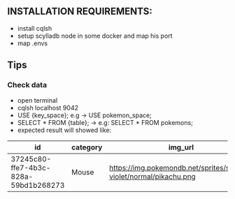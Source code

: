 ## INSTALLATION REQUIREMENTS:

- install cqlsh
- setup scylladb node in some docker and map his port
- map .envs

## Tips

### Check data

- open terminal
- cqlsh localhost 9042
- USE {key_space}; e.g -> USE pokemon_space;
- SELECT \* FROM {table}; -> e.g: SELECT \* FROM pokemons;
- expected result will showed like:

| id                                   | category | img_url                                                             | name    | types        | weight |
| ------------------------------------ | -------- | ------------------------------------------------------------------- | ------- | ------------ | ------ |
| 37245c80-ffe7-4b3c-828a-59bd1b268273 | Mouse    | https://img.pokemondb.net/sprites/scarlet-violet/normal/pikachu.png | Pikachu | ['Electric'] | 2.5lbs |
